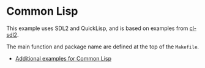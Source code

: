 # Common Lisp

This example uses SDL2 and QuickLisp, and is based on examples from [cl-sdl2](https://github.com/lispgames/cl-sdl2).

The main function and package name are defined at the top of the `Makefile`.

* [Additional examples for Common Lisp](https://github.com/lispgames/cl-sdl2/tree/master/examples)
